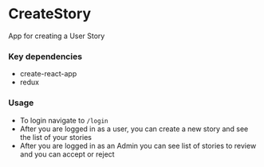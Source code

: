 # CreateStory
App for creating a User Story

### Key dependencies

- create-react-app
- redux

### Usage

- To login navigate to `/login`
- After you are logged in as a user, you can create a new story and see the list of your stories
- After you are logged in as an Admin you can see list of stories to review and you can accept or reject
